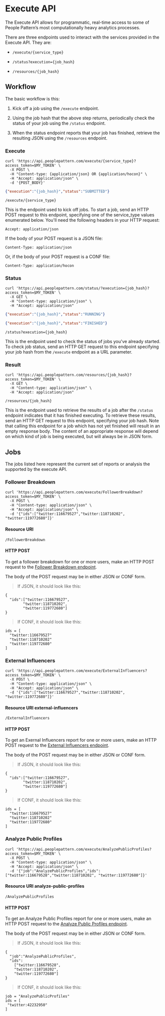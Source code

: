 # Execute API

The Execute API allows for programmatic, real-time access to some of People Pattern’s most computationally heavy analytics processes.

There are three endpoints used to interact with the services provided in the Execute API. They are:

* `/execute/{service_type}`

* `/status?execution={job_hash}`

* `/resources/{job_hash}`

## Workflow

The basic workflow is this:

1. Kick off a job using the `/execute` endpoint.

2. Using the job hash that the above step returns, periodically check the status of your job using the `/status` endpoint.

3. When the status endpoint reports that your job has finished, retrieve the resulting JSON using the `/resources` endpoint.

### Execute
```shell
curl 'https://api.peoplepattern.com/execute/{service_type}?access_token=$MY_TOKEN' \
  -X POST \
  -H "Content-type: {application/json} OR {application/hocon}" \
  -H "Accept: application/json" \
  -d '{POST_BODY}'
```
```json
{"execution":"{job_hash}","status":"SUBMITTED"}
```

`/execute/{service_type}`

This is the endpoint used to kick off jobs. To start a job, send an HTTP POST request to this endpoint, specifying one of the service_type values enumerated below. You'll need the following headers in your HTTP request:

`Accept: application/json`

If the body of your POST request is a JSON file:

`Content-Type: application/json`

Or, if the body of your POST request is a CONF file:

`Content-Type: application/hocon`

### Status
```shell
curl 'https://api.peoplepattern.com/status/?execution={job_hash}?access_token=$MY_TOKEN' \
  -X GET \
  -H "Content-type: application/json" \
  -H "Accept: application/json"
```
```json
{"execution":"{job_hash}","status":"RUNNING"}
```
```json
{"execution":"{job_hash}","status":"FINISHED"}
```
`/status?execution={job_hash}`

This is the endpoint used to check the status of jobs you've already started. To check job status, send an HTTP GET request to this endpoint specifying your job hash from the `/execute` endpoint as a URL parameter.

### Result
```shell
curl 'https://api.peoplepattern.com/resources/{job_hash}?access_token=$MY_TOKEN' \
  -X GET \
  -H "Content-type: application/json" \
  -H "Accept: application/json"
```

`/resources/{job_hash}`

This is the endpoint used to retrieve the results of a job after the `/status` endpoint indicates that it has finished executing. To retrieve these results, send an HTTP GET request to this endpoint, specifying your job hash. Note that calling this endpoint for a job which has not yet finished will result in an empty response body. The content of an appropriate response will depend on which kind of job is being executed, but will always be in JSON form.

## Jobs

The jobs listed here represent the current set of reports or analysis the supported by the execute API.

### Follower Breakdown
```shell
curl 'https://api.peoplepattern.com/execute/FollowerBreakdown?access_token=$MY_TOKEN' \
  -X POST \
  -H "Content-type: application/json" \
  -H "Accept: application/json" \
  -d '{"ids":["twitter:116679527","twitter:118710202", "twitter:119772680"]}'
```

#### Resource URI

`/FollowerBreakdown`

#### HTTP POST
To get a follower breakdown for one or more users, make an HTTP POST request to the [Follower Breakdown endpoint](#resource-uri-follower-breakdown).

The body of the POST request may be in either JSON or CONF form. 
>If JSON, it should look like this:
```shell
{
  "ids":["twitter:116679527",
        "twitter:118710202",
        "twitter:119772680"]
}
```

>If CONF, it should look like this:
```shell
ids = [
  "twitter:116679527"
  "twitter:118710202"
  "twitter:119772680"
]
```

### External Influencers
```shell
curl 'https://api.peoplepattern.com/execute/ExternalInfluencers?access_token=$MY_TOKEN' \
  -X POST \
  -H "Content-type: application/json" \
  -H "Accept: application/json" \
  -d '{"ids":["twitter:116679527","twitter:118710202", "twitter:119772680"]}'
```
#### Resource URI external-influencers

`/ExternalInfluencers`

#### HTTP POST
To get an Exernal Influencers report for one or more users, make an HTTP POST request to the [External Influencers endpoint](#resource-uri-external-influencers).

The body of the POST request may be in either JSON or CONF form. 
>If JSON, it should look like this:
```shell
{
  "ids":["twitter:116679527",
        "twitter:118710202",
        "twitter:119772680"]
}
```

>If CONF, it should look like this:
```shell
ids = [
  "twitter:116679527"
  "twitter:118710202"
  "twitter:119772680"
]
```

### Analyze Public Profiles
```shell
curl 'https://api.peoplepattern.com/execute/AnalyzePublicProfiles?access_token=$MY_TOKEN' \
  -X POST \
  -H "Content-type: application/json" \
  -H "Accept: application/json" \
  -d '{"job":"AnalyzePublicProfiles","ids":["twitter:116679528","twitter:118710202", "twitter:119772680"]}'
```
#### Resource URI analyze-public-profiles

`/AnalyzePublicProfiles`

#### HTTP POST
To get an Analyze Public Profiles report for one or more users, make an HTTP POST request to the [Analyze Public Profiles endpoint](#resource-uri-analyze-public-profiles).

The body of the POST request may be in either JSON or CONF form. 
>If JSON, it should look like this:
```shell
{
  "job":"AnalyzePublicProfiles",
  "ids":
    ["twitter:116679528",
    "twitter:118710202", 
    "twitter:119772680"]
}
```

>If CONF, it should look like this:
```shell
job = "AnalyzePublicProfiles"
ids = [
 "twitter:42232950"
]
```
